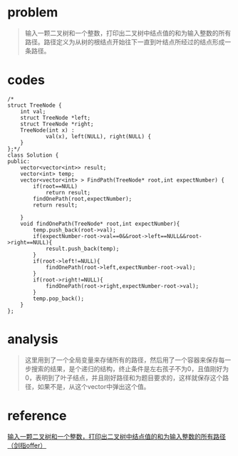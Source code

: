 # problem
>输入一颗二叉树和一个整数，打印出二叉树中结点值的和为输入整数的所有路径。路径定义为从树的根结点开始往下一直到叶结点所经过的结点形成一条路径。

# codes
```
/*
struct TreeNode {
	int val;
	struct TreeNode *left;
	struct TreeNode *right;
	TreeNode(int x) :
			val(x), left(NULL), right(NULL) {
	}
};*/
class Solution {
public:
    vector<vector<int>> result;
    vector<int> temp;
    vector<vector<int> > FindPath(TreeNode* root,int expectNumber) {
        if(root==NULL)
            return result;
        findOnePath(root,expectNumber);
        return result;

    }
    void findOnePath(TreeNode* root,int expectNumber){
        temp.push_back(root->val);
        if(expectNumber-root->val==0&&root->left==NULL&&root->right==NULL){
            result.push_back(temp);
        }
        if(root->left!=NULL){
            findOnePath(root->left,expectNumber-root->val);
        }
        if(root->right!=NULL){
            findOnePath(root->right,expectNumber-root->val);
        }
        temp.pop_back();
    }
};
```
# analysis
>这里用到了一个全局变量来存储所有的路径，然后用了一个容器来保存每一步搜索的结果，是个递归的结构，终止条件是左右孩子不为0，且值刚好为0，表明到了叶子结点，并且刚好路径和为题目要求的，这样就保存这个路径，如果不是，从这个vector中弹出这个值。

# reference
[输入一颗二叉树和一个整数，打印出二叉树中结点值的和为输入整数的所有路径（剑指offer）][1]

[1]: http://blog.csdn.net/u013113231/article/details/56667396